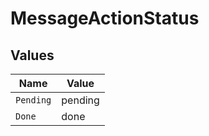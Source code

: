 # MessageActionStatus


## Values

| Name      | Value     |
| --------- | --------- |
| `Pending` | pending   |
| `Done`    | done      |